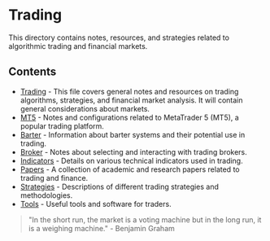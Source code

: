 # Trading

This directory contains notes, resources, and strategies related to algorithmic trading and financial markets.

## Contents

-   [Trading](trading.md) - This file covers general notes and resources on trading algorithms, strategies, and financial market analysis. It will contain general considerations about markets.
-   [MT5](mt5.md) - Notes and configurations related to MetaTrader 5 (MT5), a popular trading platform.
-   [Barter](barter.md) - Information about barter systems and their potential use in trading.
-   [Broker](broker.md) - Notes about selecting and interacting with trading brokers.
-   [Indicators](indicators.md) - Details on various technical indicators used in trading.
-   [Papers](papers.md) - A collection of academic and research papers related to trading and finance.
-   [Strategies](strategies.md) - Descriptions of different trading strategies and methodologies.
-   [Tools](tools.md) - Useful tools and software for traders.

> "In the short run, the market is a voting machine but in the long run, it is a weighing machine." - Benjamin Graham